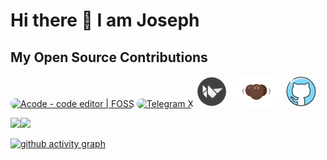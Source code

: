 # Hi there 👋 I am Joseph
<!--
**ByteJoseph/ByteJoseph** is a ✨ _special_ ✨ repository because its `README.md` (this file) appears on your GitHub profile.

Here are some ideas to get you started:

- 🔭 I’m currently working on ...
- 🌱 I’m currently learning ...
- 👯 I’m looking to collaborate on ...
- 🤔 I’m looking for help with ...
- 💬 Ask me about ...
- 📫 How to reach me: ...
- 😄 Pronouns: ...
- ⚡ Fun fact: ...

⚡ Studying Ai & Data science @uce muttom
-->
## My Open Source Contributions
<a href="https://play.google.com/store/apps/details?id=com.foxdebug.acodefree&hl=en_US" target="_blank"><img style="border-radius: 100px;" width="50" height="50" alt="Acode - code editor | FOSS"  src="https://acode.app/logo.svg"></a>
<a href="https://play.google.com/store/apps/details?id=org.thunderdog.challegram&hl=en_US" target="_blank"><img style="border-radius: 100px;" width="50" height="50" alt="Telegram X"  src="https://upload.wikimedia.org/wikipedia/commons/thumb/e/ef/Telegram_X_2019_Logo.svg/1024px-Telegram_X_2019_Logo.svg.png?20220403112442"></a>
<a href="https://github.com/kivy/python-for-android" target="_blank"><img style="border-radius: 100px;" width="50" height="50" alt="Python For Android"  src="https://raw.githubusercontent.com/kivy/kivy/master/kivy/data/logo/kivy-icon-256.png"></a>
<a href="https://github.com/makersofkerala/thengascript" target="_blank"><img style="border-radius: 100px;" width="85" height="50" alt="Thengascript"  src=".github/tgs.png"></a>
<a href="https://github.com/ByteJoseph/osintgit" target="_blank"><img style="border-radius: 100px;" width="50" height="50" alt="Osintgit"  src="https://raw.githubusercontent.com/ByteJoseph/osintgit/main/assets/icon.png"></a>

![](http://github-profile-summary-cards.vercel.app/api/cards/repos-per-language?username=ByteJoseph&theme=2077)![](http://github-profile-summary-cards.vercel.app/api/cards/stats?username=ByteJoseph&theme=2077)


[![github activity graph](https://github-readme-activity-graph.vercel.app/graph?username=ByteJoseph&bg_color=ffcfe9&color=9e4c98&line=9e4c98&point=403d3d&area=true&hide_border=true)](https://github.com/ashutosh00710/github-readme-activity-graph)

